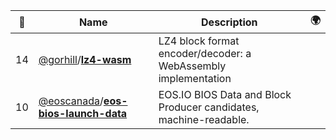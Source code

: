 |:star2: | Name | Description | 🌍|
|---|---|---|---|
|14|[@gorhill](https://github.com/gorhill)/[**lz4-wasm**](https://github.com/gorhill/lz4-wasm)|LZ4 block format encoder/decoder: a WebAssembly implementation||
|10|[@eoscanada](https://github.com/eoscanada)/[**eos-bios-launch-data**](https://github.com/eoscanada/eos-bios-launch-data)|EOS.IO BIOS Data and Block Producer candidates, machine-readable.||


